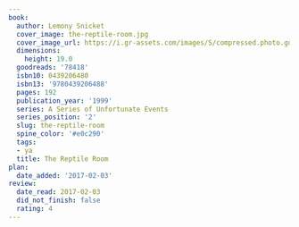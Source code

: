 ```yaml
---
book:
  author: Lemony Snicket
  cover_image: the-reptile-room.jpg
  cover_image_url: https://i.gr-assets.com/images/S/compressed.photo.goodreads.com/books/1352146294l/78418._SX98_.jpg
  dimensions:
    height: 19.0
  goodreads: '78418'
  isbn10: 0439206480
  isbn13: '9780439206488'
  pages: 192
  publication_year: '1999'
  series: A Series of Unfortunate Events
  series_position: '2'
  slug: the-reptile-room
  spine_color: '#e0c290'
  tags:
  - ya
  title: The Reptile Room
plan:
  date_added: '2017-02-03'
review:
  date_read: 2017-02-03
  did_not_finish: false
  rating: 4
---
```

